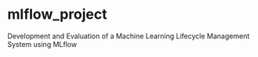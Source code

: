 # mlflow_project
Development and Evaluation of a Machine Learning Lifecycle Management System using MLflow
